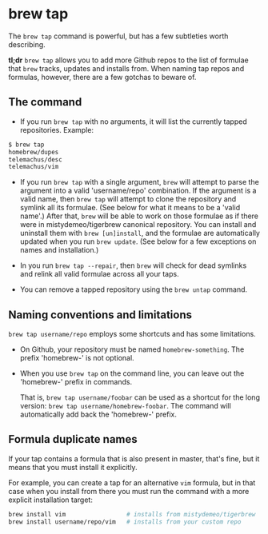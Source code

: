 # brew tap
The `brew tap` command is powerful, but has a few subtleties worth describing.

**tl;dr** `brew tap` allows you to add more Github repos to the list of formulae that `brew` tracks, updates and installs from. When naming tap repos and formulas, however, there are a few gotchas to beware of.

## The command

*   If you run `brew tap` with no arguments, it will list the currently
    tapped repositories. Example:

```bash
$ brew tap
homebrew/dupes
telemachus/desc
telemachus/vim
```

*   If you run `brew tap` with a single argument, `brew` will attempt to
    parse the argument into a valid 'username/repo' combination. If the argument is a valid name, then `brew tap` will attempt to clone the repository and symlink all its formulae. (See below for what it means to be a 'valid name'.) After that, `brew` will be able to work on those formulae as if there were in mistydemeo/tigerbrew canonical repository. You can install and uninstall them with `brew [un]install`, and the formulae are automatically updated when you run `brew update`. (See below for a few exceptions on names and installation.)

*   In you run `brew tap --repair`, then `brew` will check for dead symlinks
    and relink all valid formulae across all your taps.

*   You can remove a tapped repository using the `brew untap` command.

## Naming conventions and limitations

`brew tap username/repo` employs some shortcuts and has some limitations.

*   On Github, your repository must be named `homebrew-something`.
    The prefix 'homebrew-' is not optional.

*   When you use `brew tap` on the command line, you can leave out the
    'homebrew-' prefix in commands.

    That is, `brew tap username/foobar` can be used as a shortcut for the long version: `brew tap username/homebrew-foobar`. The command will automatically add back the 'homebrew-' prefix.

## Formula duplicate names
If your tap contains a formula that is also present in master, that's fine, but it means that you must install it explicitly.

For example, you can create a tap for an alternative `vim` formula, but in that case when you install from there you must run the command with a more explicit installation target:

```bash
brew install vim                 # installs from mistydemeo/tigerbrew
brew install username/repo/vim   # installs from your custom repo
```
